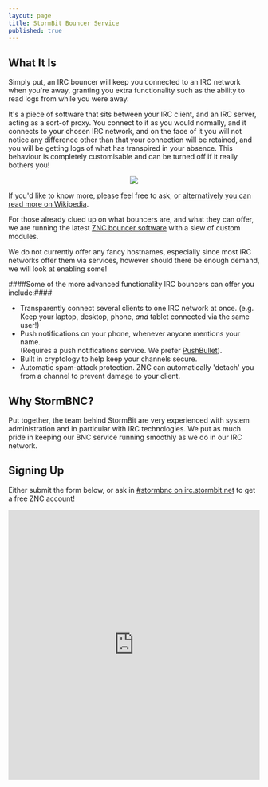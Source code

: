 ```yaml
---
layout: page
title: StormBit Bouncer Service
published: true
---
```


## What It Is ##
Simply put, an IRC bouncer will keep you connected to an IRC network when you're away, granting you extra
  functionality such as the ability to read logs from while you were away.

It's a piece of software that sits between your IRC client, and an IRC server, acting as a sort-of proxy.
You connect to it as you would normally, and it connects to your chosen IRC network, and on the face of
  it you will not notice any difference other than that your connection will be retained, and you will be
  getting logs of what has transpired in your absence.  This behaviour is completely customisable and 
  can be turned off if it really bothers you!
  
<div style="text-align:center">
  <img src="//i.imgur.com/BAGbiWb.png" />
</div>

If you'd like to know more, please feel free to ask, or 
  [alternatively you can read more on Wikipedia](//en.wikipedia.org/wiki/BNC_%28software%29#IRC).

For those already clued up on what bouncers are, and what they can offer, we are running the latest 
  [ZNC bouncer software](//znc.in/) with a slew of custom modules.
	
We do not currently offer any fancy hostnames, especially since most IRC networks offer them via services,
  however should there be enough demand, we will look at enabling some!

####Some of the more advanced functionality IRC bouncers can offer you include:####
- Transparently connect several clients to one IRC network at once. (e.g. Keep your laptop, desktop, phone, 
  _and_ tablet connected via the same user!)
- Push notifications on your phone, whenever anyone mentions your name.  
  (Requires a push notifications service. We prefer [PushBullet](//pushbullet.com/)).
- Built in cryptology to help keep your channels secure.
- Automatic spam-attack protection.  ZNC can automatically 'detach' you from a channel to prevent damage to your client.

## Why StormBNC? ##
Put together, the team behind StormBit are very experienced with system administration and in particular with 
  IRC technologies.  We put as much pride in keeping our BNC service running smoothly as we do in our IRC 
  network.

## Signing Up ##
Either submit the form below, or ask in [#stormbnc on irc.stormbit.net](irc://irc.stormbit.net:6667/#stormbnc) to 
  get a free ZNC account!

<iframe 
	src="https://docs.google.com/forms/d/1yPuzIQj04rgRHST0JLg3aJ-m_nvCPY09Cqke1UvNtu8/viewform?embedded=true"
	width="100%"
	height="542"
	frameborder="0"
	marginheight="0"
	marginwidth="0">
		Loading registration form...
</iframe>